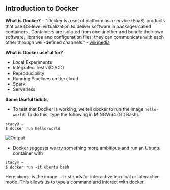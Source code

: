 ## Introduction to Docker

**What is Docker?** - "Docker is a set of platform as a service (PaaS) products that use OS-level virtualization to deliver software in packages called containers...Containers are isolated from one another and bundle their own software, libraries and configuration files; they can communicate with each other through well-defined channels." - [wikipedia](https://en.wikipedia.org/wiki/Docker_(software))

**What is Docker useful for?**
- Local Experiments
- Integrated Tests (CI/CD)
- Reproducibility
- Running Pipelines on the cloud
- Spark
- Serverless

**Some Useful tidbits**
- To test that Docker is working, we tell docker to run the image `hello-world`. To do this, type the following in MINGW64 (Git Bash). 

```console
stacy@ ~ 
$ docker run hello-world
```
![Output](https://user-images.githubusercontent.com/54118138/156458872-8eefb197-b092-4aba-b5c7-a808e7f7707d.png)

- Docker suggests we try something more ambitious and run an Ubuntu container with 

```console
stacy@ ~
$ docker run -it ubuntu bash
```
Here `ubuntu` is the image. `-it` stands for interactive terminal or interactive mode. This allows us to type a command and interact with docker.
